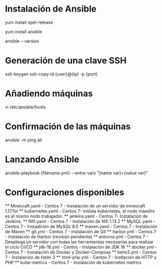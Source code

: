 # Instalación de Ansible
yum install epel-release

yum install ansible

ansible --version

# Generación de una clave SSH
ssh-keygen
ssh-copy-id {user}@{ip} -p {port}

# Añadiendo máquinas
vi /etc/ansible/hosts
  
# Confirmación de las máquinas
ansible -m ping all

# Lanzando Ansible
ansible-playbook {filename.yml} --extra-vars "{name var}={value var}"
  
# Configuraciones disponibles
	
** Minecraft.yaml - Centos 7 - Instalación de un servidor de minecraft 1.17.1\n
** kubernetes.yaml - Centos 7- Instala kubernetes, el nodo maestro es el mismo nodo trabajador.
** jenkins.yaml - Centos 7- Instalación de Jenkins.
** Nifi.yaml - Centos 7 - Instalación de Nifi 1.13.2
** MySQL.yaml - Centos 7 - Instaalción de MySQL 8.0
** maven.yaml - Centos 7 - Instalación de Maven
** git.yml - Centos 7 - Instalación de Git
** harbor.yml - Centos 7 - Instalación de Harbor (revisión pendiente)
** entorno.yml - Centos 7 - Despliega un servidor con todas las herramientas necesarias para realizar el ciclo CI/CD
** jdk-16.yml - Centos - Instalación de JDK 16
** docker.yml - Centos 7 - Instalación de Docker y Docker-Compose
** helm3.yml - Centos 7 - Instalación de Helm 3
** html-php.yml - Centos 7 - Instlación de HTTP y PHP
** kube-metrics - Centos 7 - Instalación de kubernetes metrics
